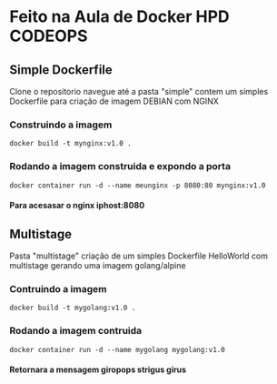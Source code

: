 # Feito na Aula de Docker HPD CODEOPS

## Simple Dockerfile

Clone o repositorio navegue até a pasta "simple" contem um simples Dockerfile para criação de imagem DEBIAN com NGINX

### Construindo a imagem

` docker build -t mynginx:v1.0 . `

### Rodando a imagem construida e expondo a porta 

`docker container run -d --name meunginx -p 8080:80 mynginx:v1.0`

#### Para acesasar o nginx iphost:8080

## Multistage 

Pasta "multistage" criação de um simples Dockerfile HelloWorld com multistage gerando uma imagem golang/alpine


### Contruindo a imagem 

`docker build -t mygolang:v1.0 . `

### Rodando a imagem contruida

`docker container run -d --name mygolang mygolang:v1.0`

#### Retornara a mensagem giropops strigus girus
